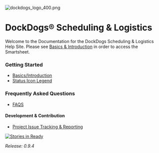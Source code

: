 ![dockdogs_logo_400.png](https://bitbucket.org/repo/ppdrXq/images/3044493218-dockdogs_logo_400.png)

# DockDogs® Scheduling & Logistics

Welcome to the Documentation for the DockDogs Scheduling & Logistics Help Site. Please see [Basics & Introduction](getting-started/basics-and-introduction/) in order to access the Smartsheet. 

### Getting Started
* [Basics/Introduction](getting-started/basics-and-introduction/)
* [Status Icon Legend](getting-started/status-icon-legend/) 

### Frequently Asked Questions
* [FAQS](getting-started/FAQs)

#### Development & Contribution
* [Project Issue Tracking & Reporting](https://github.com/brianjking/DockDogs-scheduling/issues?q=is%3Aopen+is%3Aissue)

[![Stories in Ready](https://badge.waffle.io/brianjking/DockDogs-scheduling.svg?label=ready&title=Ready)](http://waffle.io/brianjking/DockDogs-scheduling)

_Release: 0.9.4_

